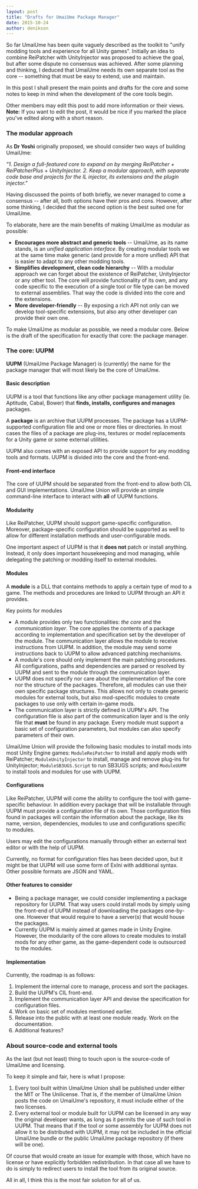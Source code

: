 ```yaml
---
layout: post
title: "Drafts for UmaiUme Package Manager"
date: 2015-10-24
author: denikson
---
```


So far UmaiUme has been quite vaguely described as the toolkit to "unify modding tools and experience for all Unity games". Initially an idea to combine ReiPatcher with UnityInjector was proposed to achieve the goal, but after some dispute no consensus was achieved.
After some planning and thinking, I deduced that UmaiUme needs its own separate tool as the core -- something that must be easy to extend, use and maintain.

In this post I shall present the main points and drafts for the core and some notes to keep in mind when the development of the core tools begin.

Other members may edit this post to add more information or their views.
**Note:** If you want to edit the post, it would be nice if you marked the place you've edited along with a short reason.

<!--more-->

### The modular approach

As **Dr Yoshi** originally proposed, we should consider two ways of building UmaiUme:

*"1. Design a full-featured core to expand on by merging ReiPatcher + ReiPatcherPlus + UnityInjector.
2. Keep a modular approach, with separate code base and projects for the IL injector, its extensions and the plugin injector."*

Having discussed the points of both briefly, we never managed to come a consensus -- after all, both options have their pros and cons.
However, after some thinking, I decided that the second option is the best suited one for UmaiUme.

To elaborate, here are the main benefits of making UmaiUme as modular as possible:

* **Encourages more abstract and generic tools** -- UmaiUme, as its name stands, is an *unified application interface*. By creating modular tools we at the same time make generic (and provide for a more unified) API that is easier to adapt to any other modding tools.
* **Simplifies development, clean code hierarchy** -- With a modular approach we can forget about the existence of ReiPatcher, UnityInjector or any other tool. The core will provide functionality of its own, and any code specific to the execution of a single tool or file type can be moved to external assemblies. That way the code is divided into the core and the extensions.
* **More developer-friendly** -- By exposing a rich API not only can we develop tool-specific extensions, but also any other developer can provide their own one.

To make UmaiUme as modular as possible, we need a modular core.
Below is the draft of the specification for exactly that core: the package manager.

### The core: UUPM

**UUPM** (UmaiUme Package Manager) is (currently) the name for the package manager that will most likely be the core of UmaiUme.

#### **Basic description**

UUPM is a tool that functions like any other package management utility (ie. Aptitude, Cabal, Bower) that **finds, installs, configures and manages** packages. 

A **package** is an archive that UUPM processes. The package has a UUPM-supported configuration file and one or more files or directories. In most cases the files of a package are plug-ins, textures or model replacements for a Unity game or some external utilities.

UUPM also comes with an exposed API to provide support for any modding tools and formats. UUPM is divided into the core and the front-end.

#### **Front-end interface**

The core of UUPM should be separated from the front-end to allow both CIL and GUI implementations. UmaiUme Union will provide an simple command-line interface to interact with **all** of UUPM functions.

#### **Modularity**

Like ReiPatcher, UUPM should support game-specific configuration. Moreover, package-specific configuration should be supported as well to allow for different installation methods and user-configurable mods.

One important aspect of UUPM is that it **does not** patch or install anything. Instead, it only does important housekeeping and mod managing, while delegating the patching or modding itself to external modules.

#### **Modules**

A **module** is a DLL that contains methods to apply a certain type of mod to a game. The methods and procedures are linked to UUPM through an API it provides.

Key points for modules

* A module provides only two functionalities: *the core*  and the *communication layer*. The core applies the contents of a package according to implementation and specification set by the developer of the module. The communication layer allows the module to receive instructions from UUPM. In addition, the module may send some instructions back to UUPM to allow advanced patching mechanisms.
* A module's core should only implement the main patching procedures. All configurations, paths and dependencies are parsed or resolved by UUPM and sent to the module through the communication layer.
* UUPM does not specify nor care about the implementation of the core nor the structure of the packages. Therefore, all modules can use their own specific package structures. This allows not only to create generic modules for external tools, but also mod-specific modules to create packages to use only with certain in-game mods.
* The communication layer is strictly defined in UUPM's API. The configuration file is also part of the communication layer and is the only file that **must** be found in any package. Every module must support a basic set of configuration parameters, but modules can also specify parameters of their own.

UmaiUme Union will provide the following basic modules to install mods into most Unity Engine games: `ModuleReiPatcher` to install and apply mods with ReiPatcher; `ModuleUnityInjector` to install, manage and remove plug-ins for UnityInjector; `ModuleSB3UGS.Script` to run SB3UGS scripts; and `ModuleUUPM` to install tools and modules for use with UUPM.

#### **Configurations**

Like ReiPatcher, UUPM will come the ability to configure the tool with game-specific behaviour. In addition every package that will be installable through UUPM must provide a configuration file of its own. Those configuration files found in packages will contain the information about the package, like its name, version, dependencies, modules to use and configurations specific to modules.

Users may edit the configurations manually through either an external text editor or with the help of UUPM.

Currently, no format for configuration files has been decided upon, but it might be that UUPM will use some form of ExIni with additional syntax.
Other possible formats are JSON and YAML.

#### **Other features to consider**

* Being a package manager, we could consider implementing a package repository for UUPM. That way users could install mods by simply using the front-end of UUPM instead of downloading the packages one-by-one. However that would require to have a server(s) that would house the packages.
* Currently UUPM is mainly aimed at games made in Unity Engine. However, the modularity of the core allows to create modules to install mods for any other game, as the game-dependent code is outsourced to the modules.

#### **Implementation**

Currently, the roadmap is as follows:

1. Implement the internal core to manage, process and sort the packages.
2. Build the UUPM's CIL front-end.
3. Implement the communication layer API and devise the specification for configuration files.
4. Work on basic set of modules mentioned earlier.
5. Release into the public with at least one module ready. Work on the documentation.
6. Additional features?

### About source-code and external tools

As the last (but not least) thing to touch upon is the source-code of UmaiUme and licensing.

To keep it simple and fair, here is what I propose:

1. Every tool built within UmaiUme Union shall be published under either the MIT or The Unilicense. That is, if the member of UmaiUme Union posts the code on UmaiUme's repository, it must include either of the two licenses.
2. Every external tool or module built for UUPM can be licensed in any way the original developer wants, as long as it permits the use of such tool in UUPM. That means that if the tool or some assembly for UUPM does not allow it to be distributed with UUPM, it may not be included in the official UmaiUme bundle or the public UmaiUme package repository (if there will be one).

Of course that would create an issue for example with those, which have no license or have explicitly forbidden redistribution. In that case all we have to do is simply to redirect users to install the tool from its original source.

All in all, I think this is the most fair solution for all of us.